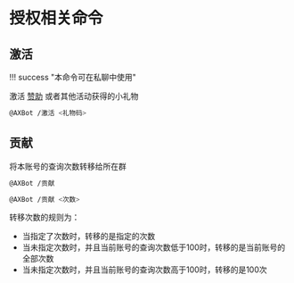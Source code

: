 # 授权相关命令

## 激活

!!! success "本命令可在私聊中使用"

激活 [赞助](../sponsor.md) 或者其他活动获得的小礼物

```bash title="命令格式"
@AXBot /激活 <礼物码>
```

## 贡献

将本账号的查询次数转移给所在群

```bash title="命令格式"
@AXBot /贡献

@AXBot /贡献 <次数>
```

转移次数的规则为：

- 当指定了次数时，转移的是指定的次数
- 当未指定次数时，并且当前账号的查询次数低于100时，转移的是当前账号的全部次数
- 当未指定次数时，并且当前账号的查询次数高于100时，转移的是100次
